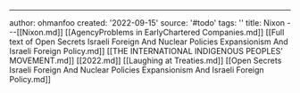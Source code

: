 ---
author: ohmanfoo
created: '2022-09-15'
source: '#todo'
tags: ''
title: Nixon
---[[Nixon.md]]
[[AgencyProblems in EarlyChartered Companies.md]]
[[Full text of Open Secrets Israeli Foreign And Nuclear Policies Expansionism And Israeli Foreign Policy.md]]
[[THE INTERNATIONAL INDIGENOUS PEOPLES’ MOVEMENT.md]]
[[2022.md]]
[[Laughing at Treaties.md]]
[[Open Secrets Israeli Foreign And Nuclear Policies Expansionism And Israeli Foreign Policy.md]]
